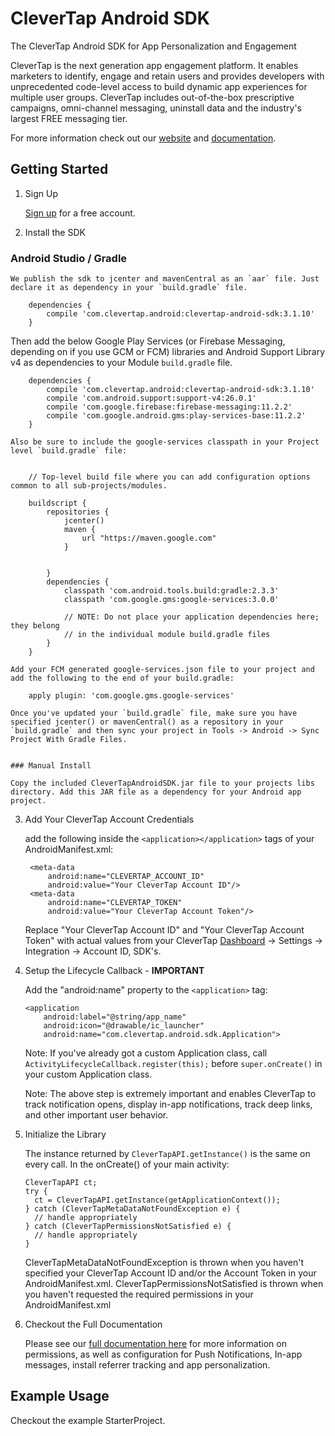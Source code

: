 
# CleverTap Android SDK  

The CleverTap Android SDK for App Personalization and Engagement  

CleverTap is the next generation app engagement platform. It enables marketers to identify, engage and retain users and provides developers with unprecedented code-level access to build dynamic app experiences for multiple user groups. CleverTap includes out-of-the-box prescriptive campaigns, omni-channel messaging, uninstall data and the industry's largest FREE messaging tier.

For more information check out our [website](https://clevertap.com "CleverTap") and [documentation](http://support.clevertap.com "CleverTap Technical Documentation").

## Getting Started

1. Sign Up

    [Sign up](https://clevertap.com/sign-up) for a free account.  

2.  Install the SDK
### Android Studio / Gradle     
        
    We publish the sdk to jcenter and mavenCentral as an `aar` file. Just declare it as dependency in your `build.gradle` file.     
        
        dependencies {      
            compile 'com.clevertap.android:clevertap-android-sdk:3.1.10'     
        }       
        
   Then add the below Google Play Services (or Firebase Messaging, depending on if you use GCM or FCM) libraries and Android Support Library v4 as dependencies to your Module `build.gradle` file.                 
        
        dependencies {      
            compile 'com.clevertap.android:clevertap-android-sdk:3.1.10'     
            compile 'com.android.support:support-v4:26.0.1'
            compile 'com.google.firebase:firebase-messaging:11.2.2'
            compile 'com.google.android.gms:play-services-base:11.2.2'
        }       
        
    Also be sure to include the google-services classpath in your Project level `build.gradle` file:        
        
        
        // Top-level build file where you can add configuration options common to all sub-projects/modules.         
        
        buildscript {       
            repositories {      
                jcenter()       
                maven {
                    url "https://maven.google.com"
                }
        
        
            }       
            dependencies {      
                classpath 'com.android.tools.build:gradle:2.3.3' 
                classpath 'com.google.gms:google-services:3.0.0'        
        
                // NOTE: Do not place your application dependencies here; they belong       
                // in the individual module build.gradle files      
            }       
        }       
        
    Add your FCM generated google-services.json file to your project and add the following to the end of your build.gradle:

        apply plugin: 'com.google.gms.google-services'

    Once you've updated your `build.gradle` file, make sure you have specified jcenter() or mavenCentral() as a repository in your `build.gradle` and then sync your project in Tools -> Android -> Sync Project With Gradle Files.     
 

    ### Manual Install

    Copy the included CleverTapAndroidSDK.jar file to your projects libs directory. Add this JAR file as a dependency for your Android app project.

3. Add Your CleverTap Account Credentials

    add the following inside the `<application></application>` tags of your AndroidManifest.xml:  
    
        <meta-data  
            android:name="CLEVERTAP_ACCOUNT_ID"  
            android:value="Your CleverTap Account ID"/>  
        <meta-data  
            android:name="CLEVERTAP_TOKEN"  
            android:value="Your CleverTap Account Token"/>

    Replace "Your CleverTap Account ID" and "Your CleverTap Account Token" with actual values from your CleverTap [Dashboard](https://dashboard.clevertap.com) -> Settings -> Integration -> Account ID, SDK's.

4.  Setup the Lifecycle Callback - **IMPORTANT**

    Add the "android:name" property to the `<application>` tag:

        <application
            android:label="@string/app_name"
            android:icon="@drawable/ic_launcher"
            android:name="com.clevertap.android.sdk.Application">

    Note: If you've already got a custom Application class, call `ActivityLifecycleCallback.register(this);` before `super.onCreate()` in your custom Application class.

    Note: The above step is extremely important and enables CleverTap to track notification opens, display in-app notifications, track deep links, and other important user behavior.

5.  Initialize the Library

    The instance returned by `CleverTapAPI.getInstance()` is the same on every call.  In the onCreate() of your main activity:

        CleverTapAPI ct;
        try {
          ct = CleverTapAPI.getInstance(getApplicationContext());
        } catch (CleverTapMetaDataNotFoundException e) {
          // handle appropriately
        } catch (CleverTapPermissionsNotSatisfied e) {
          // handle appropriately
        }

    CleverTapMetaDataNotFoundException is thrown when you haven't specified your CleverTap Account ID and/or the Account Token in your AndroidManifest.xml. CleverTapPermissionsNotSatisfied is thrown when you haven't requested the required permissions in your AndroidManifest.xml

6.  Checkout the Full Documentation

    Please see our [full documentation here](https://support.clevertap.com/integration/android-sdk/) for more information on permissions, as well as configuration for Push Notifications, In-app messages, install referrer tracking and app personalization.

## Example Usage
Checkout the example StarterProject.

